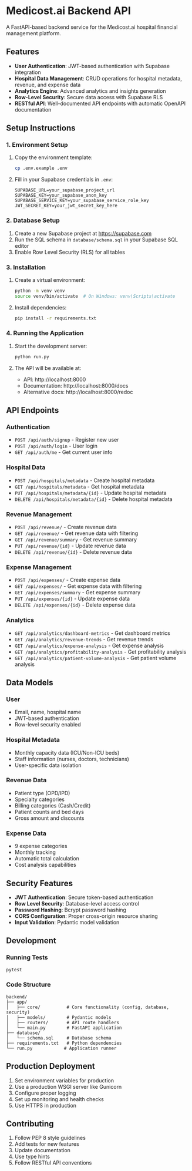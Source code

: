 # Medicost.ai Backend API

A FastAPI-based backend service for the Medicost.ai hospital financial management platform.

## Features

- **User Authentication**: JWT-based authentication with Supabase integration
- **Hospital Data Management**: CRUD operations for hospital metadata, revenue, and expense data
- **Analytics Engine**: Advanced analytics and insights generation
- **Row-Level Security**: Secure data access with Supabase RLS
- **RESTful API**: Well-documented API endpoints with automatic OpenAPI documentation

## Setup Instructions

### 1. Environment Setup

1. Copy the environment template:
   ```bash
   cp .env.example .env
   ```

2. Fill in your Supabase credentials in `.env`:
   ```
   SUPABASE_URL=your_supabase_project_url
   SUPABASE_KEY=your_supabase_anon_key
   SUPABASE_SERVICE_KEY=your_supabase_service_role_key
   JWT_SECRET_KEY=your_jwt_secret_key_here
   ```

### 2. Database Setup

1. Create a new Supabase project at https://supabase.com
2. Run the SQL schema in `database/schema.sql` in your Supabase SQL editor
3. Enable Row Level Security (RLS) for all tables

### 3. Installation

1. Create a virtual environment:
   ```bash
   python -m venv venv
   source venv/bin/activate  # On Windows: venv\Scripts\activate
   ```

2. Install dependencies:
   ```bash
   pip install -r requirements.txt
   ```

### 4. Running the Application

1. Start the development server:
   ```bash
   python run.py
   ```

2. The API will be available at:
   - API: http://localhost:8000
   - Documentation: http://localhost:8000/docs
   - Alternative docs: http://localhost:8000/redoc

## API Endpoints

### Authentication
- `POST /api/auth/signup` - Register new user
- `POST /api/auth/login` - User login
- `GET /api/auth/me` - Get current user info

### Hospital Data
- `POST /api/hospitals/metadata` - Create hospital metadata
- `GET /api/hospitals/metadata` - Get hospital metadata
- `PUT /api/hospitals/metadata/{id}` - Update hospital metadata
- `DELETE /api/hospitals/metadata/{id}` - Delete hospital metadata

### Revenue Management
- `POST /api/revenue/` - Create revenue data
- `GET /api/revenue/` - Get revenue data with filtering
- `GET /api/revenue/summary` - Get revenue summary
- `PUT /api/revenue/{id}` - Update revenue data
- `DELETE /api/revenue/{id}` - Delete revenue data

### Expense Management
- `POST /api/expenses/` - Create expense data
- `GET /api/expenses/` - Get expense data with filtering
- `GET /api/expenses/summary` - Get expense summary
- `PUT /api/expenses/{id}` - Update expense data
- `DELETE /api/expenses/{id}` - Delete expense data

### Analytics
- `GET /api/analytics/dashboard-metrics` - Get dashboard metrics
- `GET /api/analytics/revenue-trends` - Get revenue trends
- `GET /api/analytics/expense-analysis` - Get expense analysis
- `GET /api/analytics/profitability-analysis` - Get profitability analysis
- `GET /api/analytics/patient-volume-analysis` - Get patient volume analysis

## Data Models

### User
- Email, name, hospital name
- JWT-based authentication
- Row-level security enabled

### Hospital Metadata
- Monthly capacity data (ICU/Non-ICU beds)
- Staff information (nurses, doctors, technicians)
- User-specific data isolation

### Revenue Data
- Patient type (OPD/IPD)
- Specialty categories
- Billing categories (Cash/Credit)
- Patient counts and bed days
- Gross amount and discounts

### Expense Data
- 9 expense categories
- Monthly tracking
- Automatic total calculation
- Cost analysis capabilities

## Security Features

- **JWT Authentication**: Secure token-based authentication
- **Row Level Security**: Database-level access control
- **Password Hashing**: Bcrypt password hashing
- **CORS Configuration**: Proper cross-origin resource sharing
- **Input Validation**: Pydantic model validation

## Development

### Running Tests
```bash
pytest
```

### Code Structure
```
backend/
├── app/
│   ├── core/          # Core functionality (config, database, security)
│   ├── models/        # Pydantic models
│   ├── routers/       # API route handlers
│   └── main.py        # FastAPI application
├── database/
│   └── schema.sql     # Database schema
├── requirements.txt   # Python dependencies
└── run.py            # Application runner
```

## Production Deployment

1. Set environment variables for production
2. Use a production WSGI server like Gunicorn
3. Configure proper logging
4. Set up monitoring and health checks
5. Use HTTPS in production

## Contributing

1. Follow PEP 8 style guidelines
2. Add tests for new features
3. Update documentation
4. Use type hints
5. Follow RESTful API conventions